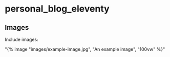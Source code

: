 # personal_blog_eleventy

## Images

Include images:


"{% image "images/example-image.jpg", "An example image", "100vw" %}"






